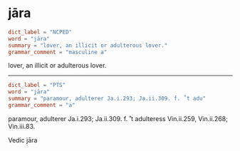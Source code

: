 # jāra

``` toml
dict_label = "NCPED"
word = "jāra"
summary = "lover, an illicit or adulterous lover."
grammar_comment = "masculine a"
```

lover, an illicit or adulterous lover.

--------------------

``` toml
dict_label = "PTS"
word = "jāra"
summary = "paramour, adulterer Ja.i.293; Ja.ii.309. f. ˚t adu"
grammar_comment = "a"
```

paramour, adulterer Ja.i.293; Ja.ii.309. f. ˚t adulteress Vin.ii.259, Vin.ii.268; Vin.iii.83.

Vedic jāra

